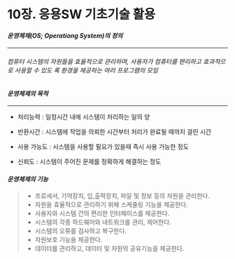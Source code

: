 # 10장. 응용SW 기초기술 활용 

#### **_운영체제(OS; Operationg System)의 정의_**

***

###### 	컴퓨터 시스템의 자원들을 효율적으로 관리하며, 사용자가 컴퓨터를 편리하고 효과적으로 사용할 수 있도	록 환경을 제공하는 여러 프로그램의 모임



#### _운영체제의 목적_

***

* 처리능력 : 일정시간 내에 시스템이 처리하는 일의 양

* 반환시간 : 시스템에 작업을 의뢰한 시간부터 처리가 완료될 때까지 걸린 시간

* 사용 가능도 : 시스템을 사용할 필요가 있을때 즉시 사용 가능한 정도

* 신뢰도 : 시스템이 주어진 문제를 정확하게 해결하는 정도



#### _운영체제의 기능_

> * 프로세서, 기억장치, 입,출력장치, 파일 및 정보 등의 자원을 관리한다.
> * 자원을 효율적으로 관리하기 위해 스케줄링 기능을 제공한다.
> * 사용자와 시스템 간의 편리한 인터페이스를 제공한다.
> * 시스템의 각종 하드웨어와 네트워크를 관리, 제어한다.
> * 시스템의 오류를 검사하고 복구한다.
> * 자원보호 기능을 제공한다.
> * 데이터를 관리하고, 데이터 및 자원의 공유기능을 제공한다.



